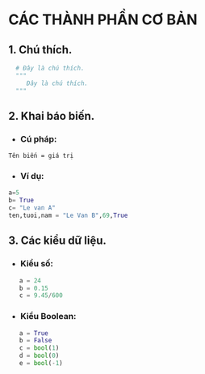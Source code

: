 # CÁC THÀNH PHẦN CƠ BẢN
 ## 1. Chú thích.  
 ```python  
   # Đây là chú thích.     
   """  
      Đây là chú thích.  
   """       
 ```  
 ## 2. Khai báo biến.  
 * ###  Cú pháp:  
 ``` 
 Tên biến = giá trị  
 ```  
 * ###  Ví dụ:  
 ```python
a=5  
b= True  
c= "Le van A"  
ten,tuoi,nam = "Le Van B",69,True  
 ```  
 ## 3. Các kiểu dữ liệu.  
 * ###  Kiểu số:  
 ```python  
    a = 24  
	b = 0.15  
	c = 9.45/600  
 ```  
 * ###  Kiểu Boolean:  
 ```python  
	a = True  
	b = False  
	c = bool(1)
	d = bool(0)
	e = bool(-1)
 ```  